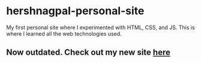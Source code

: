 # hershnagpal-personal-site
My first personal site where I experimented with HTML, CSS, and JS. This is where I learned all the web technologies used.

## Now outdated. Check out my new site [here](https://github.com/HershNagpal/hershnagpal.com)
